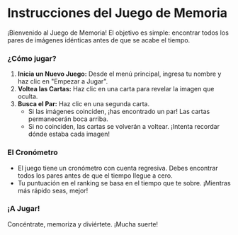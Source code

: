 # Instrucciones del Juego de Memoria

¡Bienvenido al Juego de Memoria! El objetivo es simple: encontrar todos los pares de imágenes idénticas antes de que se acabe el tiempo.

### ¿Cómo jugar?
1.  **Inicia un Nuevo Juego:** Desde el menú principal, ingresa tu nombre y haz clic en "Empezar a Jugar".
2.  **Voltea las Cartas:** Haz clic en una carta para revelar la imagen que oculta.
3.  **Busca el Par:** Haz clic en una segunda carta.
    *   Si las imágenes coinciden, ¡has encontrado un par! Las cartas permanecerán boca arriba.
    *   Si no coinciden, las cartas se volverán a voltear. ¡Intenta recordar dónde estaba cada imagen!

### El Cronómetro
*   El juego tiene un cronómetro con cuenta regresiva. Debes encontrar todos los pares antes de que el tiempo llegue a cero.
*   Tu puntuación en el ranking se basa en el tiempo que te sobre. ¡Mientras más rápido seas, mejor!

### ¡A Jugar!
Concéntrate, memoriza y diviértete. ¡Mucha suerte!